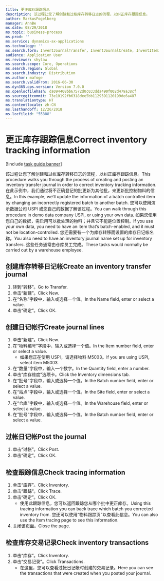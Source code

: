```yaml
---
title: 更正库存跟踪信息
description: 该过程让您了解创建和过帐库存转移日志的流程，以纠正库存跟踪信息。
author: MarkusFogelberg
manager: AnnBe
ms.date: 08/29/2018
ms.topic: business-process
ms.prod: ''
ms.service: dynamics-ax-applications
ms.technology: ''
ms.search.form: InventJournalTransfer, InventJournalCreate, InventItemIdLookupSimple, InventBatchIdLookup, InventLocationIdLookup, InventDimTracking, InventTrans
audience: Application User
ms.reviewer: shylaw
ms.search.scope: Core, Operations
ms.search.region: Global
ms.search.industry: Distribution
ms.author: mafoge
ms.search.validFrom: 2016-06-30
ms.dyn365.ops.version: Version 7.0.0
ms.openlocfilehash: da094408bb67572d0c033dda490f002d479a38cf
ms.sourcegitcommit: 73e10192fb6318dee5bb1129591120199de6a487
ms.translationtype: HT
ms.contentlocale: zh-CN
ms.lasthandoff: 12/20/2018
ms.locfileid: "55888"
---
```

# <a name="correct-inventory-tracking-information"></a><span data-ttu-id="3af27-103">更正库存跟踪信息</span><span class="sxs-lookup"><span data-stu-id="3af27-103">Correct inventory tracking information</span></span>

[!include [task guide banner](../../includes/task-guide-banner.md)]

<span data-ttu-id="3af27-104">该过程让您了解创建和过帐库存转移日志的流程，以纠正库存跟踪信息。</span><span class="sxs-lookup"><span data-stu-id="3af27-104">This procedure walks you through the process of creating and posting an inventory transfer journal in order to correct inventory tracking information.</span></span> <span data-ttu-id="3af27-105">在此示例中，我们通过将不正确登记的批更新为其他批，来更新批控制物料的信息。</span><span class="sxs-lookup"><span data-stu-id="3af27-105">In this example, we’ll update the information of a batch controlled item by changing an incorrectly registered batch to another batch.</span></span> <span data-ttu-id="3af27-106">您可以使用演示数据公司 USPI 或您自己的数据了解该过程。</span><span class="sxs-lookup"><span data-stu-id="3af27-106">You can walk through this procedure in demo data company USPI, or using your own data.</span></span> <span data-ttu-id="3af27-107">如果您使用您自己的数据，需启用可以批处理的物料；并且它不能是位置控制。</span><span class="sxs-lookup"><span data-stu-id="3af27-107">If you use your own data, you need to have an item that’s batch-enabled, and it must not be location-controlled.</span></span> <span data-ttu-id="3af27-108">您还需要有一个为库存转移而设置的库存日记帐名称。</span><span class="sxs-lookup"><span data-stu-id="3af27-108">You also need to have an inventory journal name set up for inventory transfers.</span></span> <span data-ttu-id="3af27-109">这些任务通常由仓库员工完成。</span><span class="sxs-lookup"><span data-stu-id="3af27-109">These tasks would normally be carried out by a warehouse employee.</span></span>


## <a name="create-an-inventory-transfer-journal"></a><span data-ttu-id="3af27-110">创建库存转移日记帐</span><span class="sxs-lookup"><span data-stu-id="3af27-110">Create an inventory transfer journal</span></span>
1. <span data-ttu-id="3af27-111">转到“转移”。</span><span class="sxs-lookup"><span data-stu-id="3af27-111">Go to Transfer.</span></span>
2. <span data-ttu-id="3af27-112">单击“新建”。</span><span class="sxs-lookup"><span data-stu-id="3af27-112">Click New.</span></span>
3. <span data-ttu-id="3af27-113">在“名称”字段中，输入或选择一个值。</span><span class="sxs-lookup"><span data-stu-id="3af27-113">In the Name field, enter or select a value.</span></span>
4. <span data-ttu-id="3af27-114">单击“确定”。</span><span class="sxs-lookup"><span data-stu-id="3af27-114">Click OK.</span></span>

## <a name="create-journal-lines"></a><span data-ttu-id="3af27-115">创建日记帐行</span><span class="sxs-lookup"><span data-stu-id="3af27-115">Create journal lines</span></span>
1. <span data-ttu-id="3af27-116">单击“新建”。</span><span class="sxs-lookup"><span data-stu-id="3af27-116">Click New.</span></span>
2. <span data-ttu-id="3af27-117">在“物料编号”字段中，输入或选择一个值。</span><span class="sxs-lookup"><span data-stu-id="3af27-117">In the Item number field, enter or select a value.</span></span>
    * <span data-ttu-id="3af27-118">如果您正在使用 USPI，请选择物料 M5003。</span><span class="sxs-lookup"><span data-stu-id="3af27-118">If you are using USPI, select item M5003.</span></span>  
3. <span data-ttu-id="3af27-119">在“数量”字段中，输入一个数字。</span><span class="sxs-lookup"><span data-stu-id="3af27-119">In the Quantity field, enter a number.</span></span>
4. <span data-ttu-id="3af27-120">单击“库存维度”选项卡。</span><span class="sxs-lookup"><span data-stu-id="3af27-120">Click the Inventory dimensions tab.</span></span>
5. <span data-ttu-id="3af27-121">在“批号”字段中，输入或选择一个值。</span><span class="sxs-lookup"><span data-stu-id="3af27-121">In the Batch number field, enter or select a value.</span></span>
6. <span data-ttu-id="3af27-122">在“站点”字段中，输入或选择一个值。</span><span class="sxs-lookup"><span data-stu-id="3af27-122">In the Site field, enter or select a value.</span></span>
7. <span data-ttu-id="3af27-123">在“仓库”字段中，输入或选择一个值。</span><span class="sxs-lookup"><span data-stu-id="3af27-123">In the Warehouse field, enter or select a value.</span></span>
8. <span data-ttu-id="3af27-124">在“批号”字段中，输入或选择一个值。</span><span class="sxs-lookup"><span data-stu-id="3af27-124">In the Batch number field, enter or select a value.</span></span>

## <a name="post-the-journal"></a><span data-ttu-id="3af27-125">过帐日记帐</span><span class="sxs-lookup"><span data-stu-id="3af27-125">Post the journal</span></span>
1. <span data-ttu-id="3af27-126">单击“过帐”。</span><span class="sxs-lookup"><span data-stu-id="3af27-126">Click Post.</span></span>
2. <span data-ttu-id="3af27-127">单击“确定”。</span><span class="sxs-lookup"><span data-stu-id="3af27-127">Click OK.</span></span>

## <a name="check-tracing-information"></a><span data-ttu-id="3af27-128">检查跟踪信息</span><span class="sxs-lookup"><span data-stu-id="3af27-128">Check tracing information</span></span>
1. <span data-ttu-id="3af27-129">单击“库存”。</span><span class="sxs-lookup"><span data-stu-id="3af27-129">Click Inventory.</span></span>
2. <span data-ttu-id="3af27-130">单击“跟踪“。</span><span class="sxs-lookup"><span data-stu-id="3af27-130">Click Trace.</span></span>
3. <span data-ttu-id="3af27-131">单击“确定”。</span><span class="sxs-lookup"><span data-stu-id="3af27-131">Click OK.</span></span>
    * <span data-ttu-id="3af27-132">使用此跟踪信息，您可以返回跟踪您从哪个批中更正库存。</span><span class="sxs-lookup"><span data-stu-id="3af27-132">Using this tracing information you can back trace which batch you corrected inventory from.</span></span>  <span data-ttu-id="3af27-133">您还可以使用“物料跟踪页”以查看此信息。</span><span class="sxs-lookup"><span data-stu-id="3af27-133">You can also use the Item tracing page to see this information.</span></span>  
4. <span data-ttu-id="3af27-134">关闭该页面。</span><span class="sxs-lookup"><span data-stu-id="3af27-134">Close the page.</span></span>

## <a name="check-inventory-transactions"></a><span data-ttu-id="3af27-135">检查库存交易记录</span><span class="sxs-lookup"><span data-stu-id="3af27-135">Check inventory transactions</span></span>
1. <span data-ttu-id="3af27-136">单击“库存”。</span><span class="sxs-lookup"><span data-stu-id="3af27-136">Click Inventory.</span></span>
2. <span data-ttu-id="3af27-137">单击“交易记录”。</span><span class="sxs-lookup"><span data-stu-id="3af27-137">Click Transactions.</span></span>
    * <span data-ttu-id="3af27-138">在这里，您可以查看过帐日记帐时创建的交易记录。</span><span class="sxs-lookup"><span data-stu-id="3af27-138">Here you can see the transactions that were created when you posted your journal.</span></span>   

